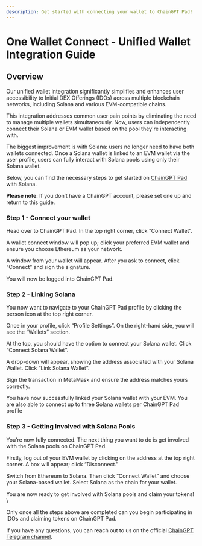 ```yaml
---
description: Get started with connecting your wallet to ChainGPT Pad!
---
```


# One Wallet Connect - Unified Wallet Integration Guide

## Overview

Our unified wallet integration significantly simplifies and enhances user accessibility to Initial DEX Offerings (IDOs) across multiple blockchain networks, including Solana and various EVM-compatible chains.&#x20;

This integration addresses common user pain points by eliminating the need to manage multiple wallets simultaneously. Now, users can independently connect their Solana or EVM wallet based on the pool they're interacting with.

The biggest improvement is with Solana: users no longer need to have both wallets connected. Once a Solana wallet is linked to an EVM wallet via the user profile, users can fully interact with Solana pools using only their Solana wallet.

Below, you can find the necessary steps to get started on [ChainGPT Pad](https://app.gitbook.com/u/vt7ouO7Toga7R4fjv601TLYsQCx2) with Solana.

**Please note**: If you don’t have a ChainGPT account, please set one up and return to this guide.



### Step 1 - Connect your wallet

Head over to ChainGPT Pad. In the top right corner, click “Connect Wallet”.&#x20;

A wallet connect window will pop up; click your preferred EVM wallet and ensure you choose Ethereum as your network.

A window from your wallet will appear. After you ask to connect, click “Connect” and sign the signature.

You will now be logged into ChainGPT Pad.&#x20;



### Step 2 - Linking Solana&#x20;

You now want to navigate to your ChainGPT Pad profile by clicking the person icon at the top right corner.&#x20;

Once in your profile, click “Profile Settings”. On the right-hand side, you will see the “Wallets” section.&#x20;

At the top, you should have the option to connect your Solana wallet. Click “Connect Solana Wallet”.

A drop-down will appear, showing the address associated with your Solana Wallet. Click “Link Solana Wallet”.&#x20;

Sign the transaction in MetaMask and ensure the address matches yours correctly.

You have now successfully linked your Solana wallet with your EVM. You are also able to connect up to three Solana wallets per ChainGPT Pad profile



### Step 3 - Getting Involved with Solana Pools

You’re now fully connected. The next thing you want to do is get involved with the Solana pools on ChainGPT Pad.

Firstly, log out of your EVM wallet by clicking on the address at the top right corner. A box will appear; click “Disconnect.”&#x20;

Switch from Ethereum to Solana. Then click “Connect Wallet” and choose your Solana-based wallet. Select Solana as the chain for your wallet.&#x20;

You are now ready to get involved with Solana pools and claim your tokens! \


Only once all the steps above are completed can you begin participating in IDOs and claiming tokens on ChainGPT Pad.&#x20;

If you have any questions, you can reach out to us on the official [ChainGPT Telegram channel](https://t.me/ChainGPT).&#x20;
